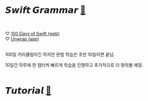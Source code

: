 
# 𝙎𝙬𝙞𝙛𝙩   𝙂𝙧𝙖𝙢𝙢𝙖𝙧     [🔗](https://github.com/dbqls200/Study-Swift/tree/main/SwiftGrammar)
 
 <br>  
 
♡ [100 Days of Swift (web)](https://www.hackingwithswift.com/100)    
♡ [Unwrap (app)](https://apps.apple.com/app/id1440611372)  

<br>  
100일 커리큘럼이긴 하지만 문법 학습은 초반 10일이면 끝남.     

10일간 하루에 한 챕터씩 빠르게 학습을 진행하고 추가적으로 더 찾아볼 예정.  
<br>  


# 𝙏𝙪𝙩𝙤𝙧𝙞𝙖𝙡      [🔗](https://github.com/dbqls200/Study-Swift/tree/main/Tutorial)

